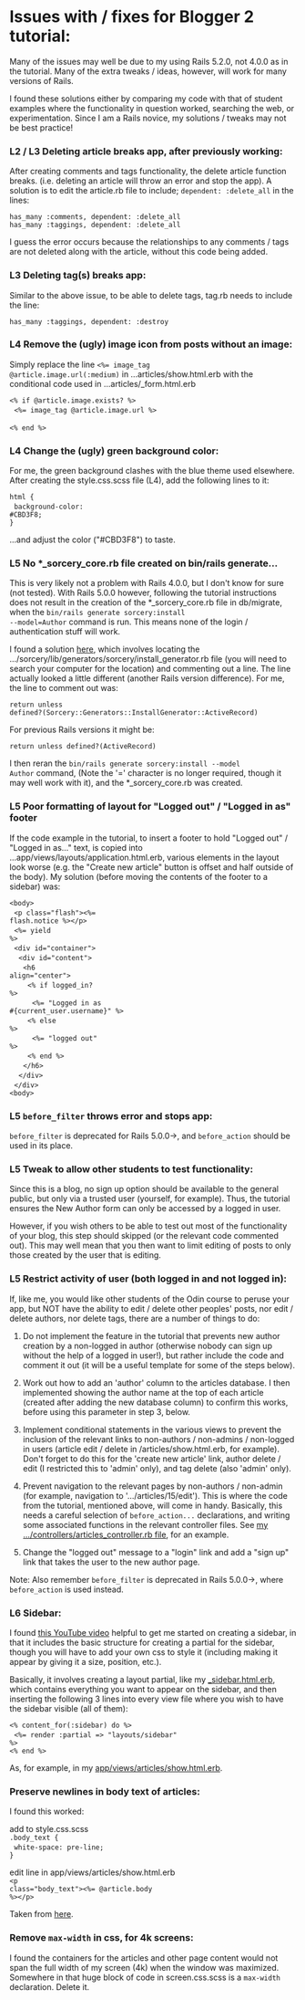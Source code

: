 # Issues with / fixes for Blogger 2 tutorial:

Many of the issues may well be due to my using Rails 5.2.0, not 4.0.0 as in the tutorial. Many of the extra tweaks / ideas, however, will work for many versions of Rails.

I found these solutions either by comparing my code with that of student examples where the functionality in question worked, searching the web, or experimentation. Since I am a Rails novice, my solutions / tweaks may not be best practice!

### L2 / L3 Deleting article breaks app, after previously working:
After creating comments and tags functionality, the delete article function breaks. (i.e. deleting an article will throw an error and stop the app). A solution is to edit the article.rb file to include; <code>dependent: :delete_all</code> in the lines:

   <code>has_many :comments, dependent: :delete_all</code><br />
   <code>has_many :taggings, dependent: :delete_all</code>

I guess the error occurs because the relationships to any comments / tags are not deleted along with the article, without this code being added.

### L3 Deleting tag(s) breaks app:

Similar to the above issue, to be able to delete tags, tag.rb needs to include the line:

<code>has_many :taggings, dependent: :destroy</code><br />

### L4 Remove the (ugly) image icon from posts without an image:

Simply replace the line <code><%= image_tag @article.image.url(:medium)</code> in ...articles/show.html.erb with the conditional code used in ...articles/\_form.html.erb

<code><% if @article.image.exists? %></code><br />
&nbsp;&nbsp;<code><%= image_tag @article.image.url %><br/></code><br />
<code><% end %></code>

### L4 Change the (ugly) green background color:

For me, the green background clashes with the blue theme used elsewhere. After creating the style.css.scss file (L4), add the following lines to it:

<code>html {</code><br />
&nbsp;&nbsp;<code>background-color: #CBD3F8;</code><br />
<code>}</code>

...and adjust the color ("#CBD3F8") to taste.

### L5 No \*\_sorcery\_core.rb file created on bin/rails generate...

This is very likely not a problem with Rails 4.0.0, but I don't know for sure (not tested). With Rails 5.0.0 however, following the tutorial instructions does not result in the creation of the \*\_sorcery\_core.rb file in db/migrate, when the <code>bin/rails generate sorcery:install --model=Author</code> command is run. This means none of the login / authentication stuff will work.

I found a solution [here](https://github.com/Sorcery/sorcery/issues/145#issuecomment-416462868), which involves locating the .../sorcery/lib/generators/sorcery/install_generator.rb file (you will need to search your computer for the location) and commenting out a line. The line actually looked a little different (another Rails version difference). For me, the line to comment out was:

<code>return unless defined?(Sorcery::Generators::InstallGenerator::ActiveRecord)</code>

For previous Rails versions it might be:

<code>return unless defined?(ActiveRecord)</code>

I then reran the <code>bin/rails generate sorcery:install --model Author</code> command, (Note the '=' character is no longer required, though it may well work with it), and the \*\_sorcery\_core.rb was created.

### L5 Poor formatting of layout for "Logged out" / "Logged in as" footer

If the code example in the tutorial, to insert a footer to hold "Logged out" / "Logged in as..." text, is copied into ...app/views/layouts/application.html.erb, various elements in the layout look worse (e.g. the "Create new article" button is offset and half outside of the body).
My solution (before moving the contents of the footer to a sidebar) was:

<code>\<body\></code><br />
&nbsp;&nbsp;<code>\<p class="flash"\><%= flash.notice %>\</p\></code><br />
&nbsp;&nbsp;<code>\<%= yield %\></code><br />
&nbsp;&nbsp;<code>\<div id="container"\></code><br />
&nbsp;&nbsp;&nbsp;&nbsp;<code>\<div id="content"\></code><br />
&nbsp;&nbsp;&nbsp;&nbsp;&nbsp;&nbsp;<code>\<h6 align="center"\></code><br />
&nbsp;&nbsp;&nbsp;&nbsp;&nbsp;&nbsp;&nbsp;&nbsp;<code><% if logged_in? %></code><br />
&nbsp;&nbsp;&nbsp;&nbsp;&nbsp;&nbsp;&nbsp;&nbsp;&nbsp;&nbsp;<code><%= "Logged in as #{current_user.username}" %></code><br />
&nbsp;&nbsp;&nbsp;&nbsp;&nbsp;&nbsp;&nbsp;&nbsp;<code><% else %></code><br />
&nbsp;&nbsp;&nbsp;&nbsp;&nbsp;&nbsp;&nbsp;&nbsp;&nbsp;&nbsp;<code><%= "logged out" %></code><br />
&nbsp;&nbsp;&nbsp;&nbsp;&nbsp;&nbsp;&nbsp;&nbsp;<code><% end %></code><br />
&nbsp;&nbsp;&nbsp;&nbsp;&nbsp;&nbsp;<code>\</h6\></code><br />
&nbsp;&nbsp;&nbsp;&nbsp;<code>\</div\></code><br />
&nbsp;&nbsp;<code>\</div\></code><br />
<code>\<body\></code><br />


### L5 <code>before_filter</code> throws error and stops app:

<code>before_filter</code> is deprecated for Rails 5.0.0->, and <code>before_action</code> should be used in its place.

### L5 Tweak to allow other students to test functionality:

Since this is a blog, no sign up option should be available to the general public, but only via a trusted user (yourself, for example). Thus, the tutorial ensures the New Author form can only be accessed by a logged in user.

However, if you wish others to be able to test out most of the functionality of your blog, this step should skipped (or the relevant code commented out). This may well mean that you then want to limit editing of posts to only those created by the user that is editing.

### L5 Restrict activity of user (both logged in and not logged in):

If, like me, you would like other students of the Odin course to peruse your app, but NOT have the ability to edit / delete other peoples' posts, nor edit / delete authors, nor delete tags, there are a number of things to do:

1. Do not implement the feature in the tutorial that prevents new author creation by a non-logged in author (otherwise nobody can sign up without the help of a logged in user!), but rather include the code and comment it out (it will be a useful template for some of the steps below).

2. Work out how to add an 'author' column to the articles database. I then implemented showing the author name at the top of each article (created after adding the new database column) to confirm this works, before using this parameter in step 3, below.

3. Implement conditional statements in the various views to prevent the inclusion of the relevant links to non-authors / non-admins / non-logged in users (article edit / delete in /articles/show.html.erb, for example). Don't forget to do this for the 'create new article' link, author delete / edit (I restricted this to 'admin' only), and tag delete (also 'admin' only).

4. Prevent navigation to the relevant pages by non-authors / non-admin (for example, navigation to '.../articles/15/edit'). This is where the code from the tutorial, mentioned above, will come in handy. Basically, this needs a careful selection of <code>before_action...</code> declarations, and writing some associated functions in the relevant controller files. See [my .../controllers/articles_controller.rb file](https://github.com/jinjagit/blogger/blob/master/app/controllers/articles_controller.rb), for an example.

5. Change the "logged out" message to a "login" link and add a "sign up" link that takes the user to the new author page.

Note: Also remember <code>before_filter</code> is deprecated in Rails 5.0.0->, where <code>before_action</code> is used instead.

### L6 Sidebar:

I found [this YouTube video](https://www.youtube.com/watch?v=Cixzw30bg10) helpful to get me started on creating a sidebar, in that it includes the basic structure for creating a partial for the sidebar, though you will have to add your own css to style it (including making it appear by giving it a size, position, etc.).

Basically, it involves creating a layout partial, like my [\_sidebar.html.erb](https://github.com/jinjagit/blogger/blob/master/app/views/layouts/_sidebar.html.erb), which contains everything you want to appear on the sidebar, and then inserting the following 3 lines into every view file where you wish to have the sidebar visible (all of them):

<code><% content_for(:sidebar) do %></code><br />
&nbsp;&nbsp;<code><%= render :partial => "layouts/sidebar" %></code><br />
<code><% end %></code><br />

As, for example, in my [app/views/articles/show.html.erb](https://github.com/jinjagit/blogger/blob/master/app/views/articles/show.html.erb).

### Preserve newlines in body text of articles:

I found this worked:

add to style.css.scss<br />
<code>.body_text {</code><br />
&nbsp;&nbsp;<code>white-space: pre-line;</code><br />
<code>}</code><br />

edit line in app/views/articles/show.html.erb<br />
<code>\<p class="body_text"><%= \@article.body %>\</p></code><br />

Taken from [here](https://stackoverflow.com/questions/3137393/rails-add-a-line-break-into-a-text-area).

### Remove <code>max-width</code> in css, for 4k screens:

I found the containers for the articles and other page content would not span the full width of my screen (4k) when the window was maximized. Somewhere in that huge block of code in screen.css.scss is a <code>max-width</code> declaration. Delete it.
